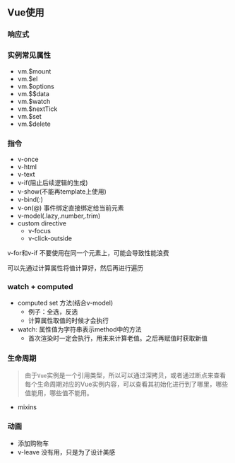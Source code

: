 ## Vue使用
### 响应式


### 实例常见属性
* vm.$mount
* vm.$el
* vm.$options
* vm.$$data
* vm.$watch
* vm.$nextTick
* vm.$set
* vm.$delete

### 指令
* v-once
* v-html
* v-text
* v-if(阻止后续逻辑的生成)
* v-show(不能再template上使用)
* v-bind(:)
* v-on(@) 事件绑定直接绑定给当前元素
* v-model(.lazy,.number,.trim)
* custom directive
  * v-focus
  * v-click-outside

v-for和v-if 不要使用在同一个元素上，可能会导致性能浪费

可以先通过计算属性将值计算好，然后再进行遍历

### watch + computed
* computed set 方法(结合v-model)
  * 例子：全选，反选
  * 计算属性取值的时候才会执行
* watch: 属性值为字符串表示method中的方法
  * 首次渲染时一定会执行，用来来计算老值。之后再赋值时获取新值

### 生命周期
> 由于`Vue`实例是一个引用类型，所以可以通过深拷贝，或者通过断点来查看每个生命周期对应的Vue实例内容，可以查看其初始化进行到了哪里，哪些值能用，哪些值不能用。

* mixins

### 动画
* 添加购物车
* v-leave 没有用，只是为了设计美感
